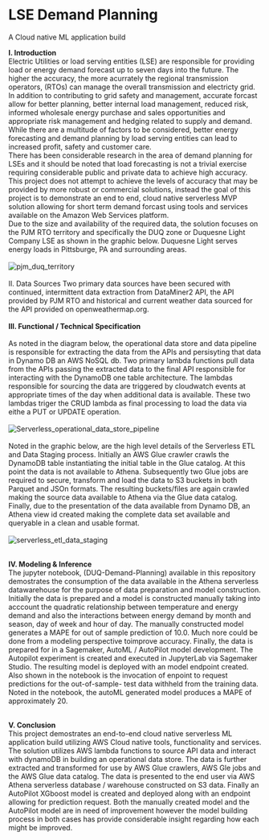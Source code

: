 # LSE Demand Planning
A Cloud native ML application build

<b>I. Introduction</b>
<br>Electric Utilities or load serving entities (LSE) are responsible for providing load or energy demand forecast up to seven days into the future. The higher the accuracy, the more acurrately the regional transmission operators, (RTOs) can manage the overall transmission and electricty grid. In addition to contributing to grid safety and management, accurate forcast allow for better planning, better internal load management, reduced risk, informed wholesale energy purchase and sales opportunities and appropriate risk management and hedging related to supply and demand. While there are a multitude of factors to be considered, better energy forecasting and demand planning by load serving entities can lead to increased profit, safety and customer care. 
<br>
There has been considerable research in the area of demand planning for LSEs and it should be noted that load forecasting is not a trivial exercise requiring considerable public and private data to achieve high accuracy. This project does not attempt to achieve the levels of accuracy that may be provided by more robust or commercial solutions, instead the goal of this project is to demonstrate an end to end, cloud native serverless MVP solution allowing for short term demand forcast using tools and services available on the Amazon Web Services platform.
<br>
Due to the size and availability of the required data, the solution focuses on the PJM RTO territory and specifically the DUQ zone or Duquesne Light Company LSE as shown in the graphic below. Duquesne Light serves energy loads in Pittsburge, PA and surrounding areas.
<br>
<br>![pjm_duq_territory](https://user-images.githubusercontent.com/64938088/120936066-ebb77500-c6d3-11eb-85bb-bff83be3ad8e.PNG)
<br>
<br>II. Data Sources
Two primary data sources have been secured with continued, intermittent data extraction from DataMiner2 API, the API provided by PJM RTO and historical and current weather data sourced for the API provided on openweathermap.org.  
<br>
<b>III. Functional / Technical Specification</b>
<br>
<br> As noted in the diagram below, the operational data store and data pipeline is responsible for extracting the data from the APIs and persisyting that data in Dynamo DB an AWS NoSQL db. Two primary lambda functions pull data from the APIs passing the extracted data to the final API responsible for interacting with the DynamoDB one table architecture. The lambdas responsible for sourcing the data are triggered by cloudwatch events at appropriate times of the day when additional data is available. These two lambdas triger the CRUD lambda as final processing to load the data via eithe a PUT or UPDATE operation. 
<br>
<br>![Serverless_operational_data_store_pipeline](https://user-images.githubusercontent.com/64938088/120934295-c888c780-c6cb-11eb-8e82-47422eea9b54.PNG)
<br>
<br>Noted in the graphic below, are the high level details of the Serverless ETL and Data Staging process. Initially an AWS Glue crawler crawls the DynamoDB table instantiating the initial table in the Glue catalog. At this point the data is not available to Athena. Subsequently two Glue jobs are required to secure, transform and load the data to S3 buckets in both Parquet and JSOn formats. The resulting buckets/files are again crawled making the source data available to Athena via the Glue data catalog. Finally, due to the presentation of the data available from Dynamo DB, an Athena view id created making the complete data set available and queryable in a clean and usable format.
<br>
<br>![serverless_etl_data_staging](https://user-images.githubusercontent.com/64938088/120934516-8ad86e80-c6cc-11eb-96dc-024abd7aa555.PNG)

<br><b>IV. Modeling & Inference</b>
<br> The jupyter notebook, (DUQ-Demand-Planning) available in this repository demostrates the consumption of the data available in the Athena serverless datawarehouse for the purpose of data preparation and model construction. Initially the data is prepared and a model is constructed manually taking into acccount the quadratic relationship between temperature and energy demand and also the interactions between energy demand by month and season, day of week and hour of day. The manually constructed model generates a MAPE for out of sample prediction of 10.0. Much nore could be done from a modeling perspective toimprove accuracy. Finally, the data is prepared for in a Sagemaker, AutoML / AutoPilot model development. The Autopilot experiment is created and executed in JupyterLab via Sagemaker Studio. The resulting model is deployed with an model endpoint created. Also shown in the notebook is the invocation of enpoint to request predictions for the out-of-sample- test data withheld from the training data. Noted in the notebook, the autoML generated model produces a MAPE of approximately 20.    


<br><b>V. Conclusion</b>
<br> This project demostrates an end-to-end cloud native serverless ML application build utilizing AWS Cloud native tools, functionality and services. The solution utilizes AWS lambda functions to source API data and interact with dynamoDB in building an operational data store. The data is further extracted and transformed for use by AWS Glue crawlers, AWS Gle jobs and the AWS Glue data catalog. The data is presented to the end user via AWS Athena serverless database / warehouse constructed on S3 data. Finally an AutoPilot XGboost model is created and deployed along with an endpoint allowing for prediction request. Both the manually created model and the AutoPilot model are in need of improvement however the model building process in both cases has provide considerable insight regarding how each might be improved.    
